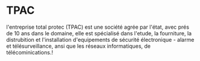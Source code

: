 # TPAC
l'entreprise total protec (TPAC) est une société agrée par l'état, avec prés de 10 ans dans le domaine, elle est spécialisé dans l'etude, la fourniture, la distrubition et l'installation d'equipements de sécurité électronique - alarme et télésurveillance, ansi que les réseaux informatiques, de télécominications.!
